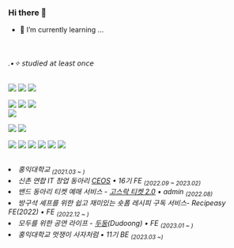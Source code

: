 ### Hi there 👋

- 🌱 I’m currently learning ...
 <br/>
 
<h6>.•✧ 𝘴𝘵𝘶𝘥𝘪𝘦𝘥 𝘢𝘵 𝘭𝘦𝘢𝘴𝘵 𝘰𝘯𝘤𝘦</h6>
<img src="https://img.shields.io/badge/Python-3776AB?style=flat-square&logo=python&logoColor=white"></a>
<img src="https://img.shields.io/badge/Express-000000?style=flat-square&logo=express&logoColor=white"></a>
<img src="https://img.shields.io/badge/Node.js-339933?style=flat-square&logo=node.js&logoColor=black"></a>

<img src="https://img.shields.io/badge/Typescript-3178C6?style=flat-square&logo=typescript&logoColor=white"></a>
<img src="https://img.shields.io/badge/React-61DAFB?style=flat-square&logo=react&logoColor=white"></a>
<img src="https://img.shields.io/badge/Next.js-000000?style=flat-square&logo=next.js&logoColor=white"></a>
<br/>
<img src="https://img.shields.io/badge/Javascript-F7DF1E?style=flat-square&logo=javascript&logoColor=white"></a>

<img src="https://img.shields.io/badge/Html-E34F26?style=flat-square&logo=html&logoColor=white"></a>
<img src="https://img.shields.io/badge/Css-1572B6?style=flat-square&logo=css&logoColor=white"></a>

<img src="https://img.shields.io/badge/C++-00599C?style=flat-square&logo=c++&logoColor=white"></a>
<img src="https://img.shields.io/badge/C-A8B9CC?style=flat-square&logo=c&logoColor=white"></a>
<img src="https://img.shields.io/badge/Java-007396?style=flat-square&logo=Java&logoColor=white"/></a>
<img src="https://img.shields.io/badge/Spring-6DB33F?style=flat-square&logo=Spring&logoColor=white"/></a>
<img src="https://img.shields.io/badge/Aws-232F3E?style=flat-square&logo=Aws&logoColor=white"/></a>
<img src="https://img.shields.io/badge/Docker-2496ED?style=flat-square&logo=Docker&logoColor=white"/></a>






<h2></h2>
 
<h6 align=left>
<li>홍익대학교 <sub>(2021.03 ~ )</sub></li>
<li>신촌 연합 IT 창업 동아리 <a href="https://github.com/CEOS-Developers">CEOS</a> • 16기 FE <sub>(2022.09 ~ 2023.02)</sub></li>
<li>밴드 동아리 티켓 예매 서비스 - <a href="https://github.com/Gosrock/Ticket-Admin-22nd">고스락 티켓 2.0</a> • admin <sub> (2022.08)</sub></li>
<li>방구석 셰프를 위한 쉽고 재미있는 숏폼 레시피 구독 서비스- Recipeasy FE(2022) • FE <sub>(2022.12 ~ )</sub></li>
<li>모두를 위한 공연 라이프 - <a href="https://github.com/Gosrock/DuDoong-Front">두둥</a>(Dudoong) • FE <sub>(2023.01 ~ )</sub></li>
<li>홍익대학교 멋쟁이 사자처럼 • 11기 BE <sub>(2023.03 ~)</sub></li>
</h6>


<h2></h2>
  



<!--
**AlmondBreez3/AlmondBreez3** is a ✨ _special_ ✨ repository because its `README.md` (this file) appears on your GitHub profile.

Here are some ideas to get you started:

- 🔭 I’m currently working on ...

- 👯 I’m looking to collaborate on ...
- 🤔 I’m looking for help with ...
- 💬 Ask me about ...
- 📫 How to reach me: ...
- 😄 Pronouns: ...
- ⚡ Fun fact: ...
-->
